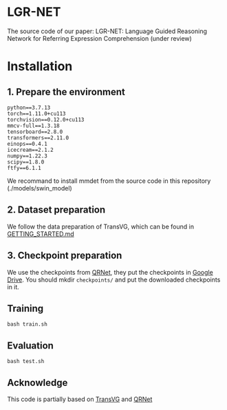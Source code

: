 # LGR-NET
The source code of our paper: LGR-NET: Language Guided Reasoning Network for Referring Expression Comprehension (under review)
# Installation
## 1. Prepare the environment
```
python==3.7.13
torch==1.11.0+cu113
torchvision==0.12.0+cu113
mmcv-full==1.3.18
tensorboard==2.8.0
transformers==2.11.0
einops==0.4.1
icecream==2.1.2
numpy==1.22.3
scipy==1.8.0
ftfy==6.1.1
```
We recommand to install mmdet from the source code in this repository (./models/swin_model)

## 2. Dataset preparation
We follow the data preparation of TransVG, which can be found in [GETTING_STARTED.md](https://github.com/djiajunustc/TransVG/blob/main/docs/GETTING_STARTED.md)

## 3. Checkpoint preparation
We use the checkpoints from [QRNet](https://github.com/LukeForeverYoung/QRNet), they put the checkpoints in [Google Drive](https://drive.google.com/drive/folders/1GTi32iEfsJdYNtcHCUQIbhMdL5YFByVF). You should mkdir `checkpoints/` and put the downloaded checkpoints in it.

## Training
```
bash train.sh
```

## Evaluation
```
bash test.sh
```

## Acknowledge
This code is partially based on [TransVG](https://github.com/djiajunustc/TransVG) and [QRNet](https://github.com/LukeForeverYoung/QRNet)